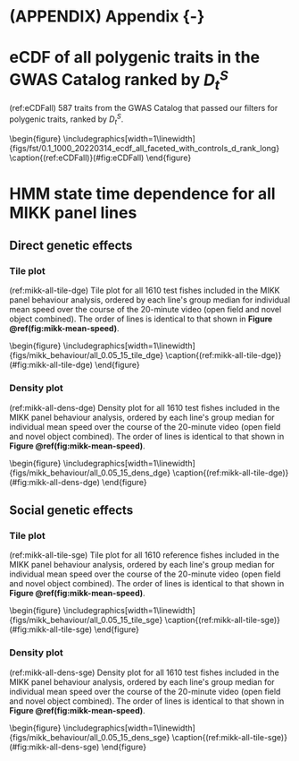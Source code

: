# (APPENDIX) Appendix {-}

# eCDF of all polygenic traits in the GWAS Catalog ranked by ${D_t^S}$ 

(ref:eCDFall) 587 traits from the GWAS Catalog that passed our filters for polygenic traits, ranked by ${D_t^S}$.

\begin{figure}
\includegraphics[width=1\linewidth]{figs/fst/0.1_1000_20220314_ecdf_all_faceted_with_controls_d_rank_long} \caption{(ref:eCDFall)}(\#fig:eCDFall)
\end{figure}

# HMM state time dependence for all MIKK panel lines

## Direct genetic effects

### Tile plot

(ref:mikk-all-tile-dge) Tile plot for all 1610 test fishes included in the MIKK panel behaviour analysis, ordered by each line's group median for individual mean speed over the course of the 20-minute video (open field and novel object combined). The order of lines is identical to that shown in **Figure \@ref(fig:mikk-mean-speed)**. 

\begin{figure}
\includegraphics[width=1\linewidth]{figs/mikk_behaviour/all_0.05_15_tile_dge} \caption{(ref:mikk-all-tile-dge)}(\#fig:mikk-all-tile-dge)
\end{figure}

### Density plot

(ref:mikk-all-dens-dge) Density plot for all 1610 test fishes included in the MIKK panel behaviour analysis, ordered by each line's group median for individual mean speed over the course of the 20-minute video (open field and novel object combined). The order of lines is identical to that shown in **Figure \@ref(fig:mikk-mean-speed)**. 

\begin{figure}
\includegraphics[width=1\linewidth]{figs/mikk_behaviour/all_0.05_15_dens_dge} \caption{(ref:mikk-all-tile-dge)}(\#fig:mikk-all-dens-dge)
\end{figure}

## Social genetic effects

### Tile plot

(ref:mikk-all-tile-sge) Tile plot for all 1610 reference fishes included in the MIKK panel behaviour analysis, ordered by each line's group median for individual mean speed over the course of the 20-minute video (open field and novel object combined). The order of lines is identical to that shown in **Figure \@ref(fig:mikk-mean-speed)**. 

\begin{figure}
\includegraphics[width=1\linewidth]{figs/mikk_behaviour/all_0.05_15_tile_sge} \caption{(ref:mikk-all-tile-sge)}(\#fig:mikk-all-tile-sge)
\end{figure}

### Density plot

(ref:mikk-all-dens-sge) Density plot for all 1610 test fishes included in the MIKK panel behaviour analysis, ordered by each line's group median for individual mean speed over the course of the 20-minute video (open field and novel object combined). The order of lines is identical to that shown in **Figure \@ref(fig:mikk-mean-speed)**. 

\begin{figure}
\includegraphics[width=1\linewidth]{figs/mikk_behaviour/all_0.05_15_dens_sge} \caption{(ref:mikk-all-tile-sge)}(\#fig:mikk-all-dens-sge)
\end{figure}
